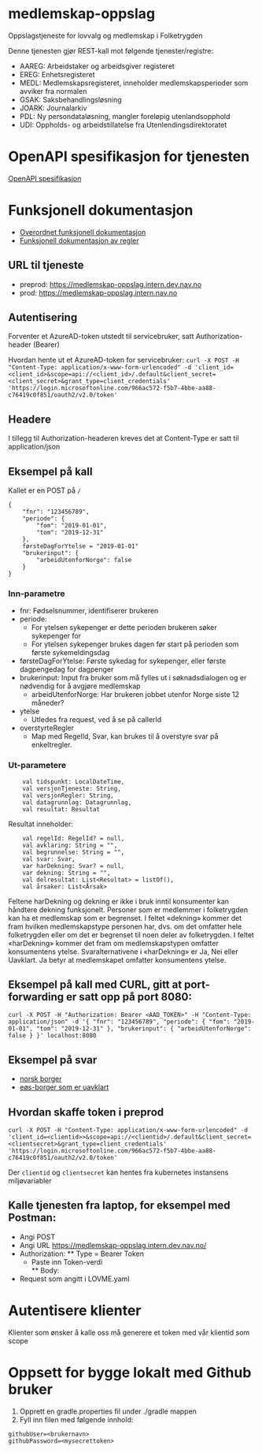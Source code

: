 # medlemskap-oppslag
Oppslagstjeneste for lovvalg og medlemskap i Folketrygden

Denne tjenesten gjør REST-kall mot følgende tjenester/registre:

* AAREG: Arbeidstaker og arbeidsgiver registeret
* EREG: Enhetsregisteret
* MEDL: Medlemskapsregisteret, inneholder medlemskapsperioder som avviker fra normalen
* GSAK: Saksbehandlingsløsning
* JOARK: Journalarkiv
* PDL: Ny persondataløsning, mangler foreløpig utenlandsopphold 
* UDI: Oppholds- og arbeidstillatelse fra Utenlendingsdirektoratet

# OpenAPI spesifikasjon for tjenesten
[OpenAPI spesifikasjon](src/main/resources/lovme.yaml)

# Funksjonell dokumentasjon
* [Overordnet funksjonell dokumentasjon](https://confluence.adeo.no/display/TLM/3.+Dokumentasjon+av+LovMe-tjenesten)
* [Funksjonell dokumentasjon av regler](https://confluence.adeo.no/pages/viewpage.action?pageId=441067001)

## URL til tjeneste
* preprod: https://medlemskap-oppslag.intern.dev.nav.no
* prod: https://medlemskap-oppslag.intern.nav.no

## Autentisering
Forventer et AzureAD-token utstedt til servicebruker, satt Authorization-header (Bearer)

Hvordan hente ut et AzureAD-token for servicebruker:
`curl -X POST -H "Content-Type: application/x-www-form-urlencoded" -d 'client_id=<client_id>&scope=api://<client_id>/.default&client_secret=<client_secret>&grant_type=client_credentials' 'https://login.microsoftonline.com/966ac572-f5b7-4bbe-aa88-c76419c0f851/oauth2/v2.0/token'`

## Headere
I tillegg til Authorization-headeren kreves det at Content-Type er satt til application/json

## Eksempel på kall

Kallet er en POST på `/`
```
{
    "fnr": "123456789",
    "periode": {
        "fom": "2019-01-01", 
        "tom": "2019-12-31"
    },
    førsteDagForYtelse = "2019-01-01" 
    "brukerinput": {
        "arbeidUtenforNorge": false
    }
}
```

### Inn-parametre
* fnr: Fødselsnummer, identifiserer brukeren
* periode: 
    * For ytelsen sykepenger er dette perioden brukeren søker sykepenger for
    * For ytelsen sykepenger brukes dagen før start på perioden som første sykemeldingsdag
* førsteDagForYtelse: Første sykedag for sykepenger, eller første dagpengedag for dagpenger    
* brukerinput: Input fra bruker som må fylles ut i søknadsdialogen og er nødvendig for å avgjøre medlemskap
    * arbeidUtenforNorge: Har brukeren jobbet utenfor Norge siste 12 måneder?
* ytelse
    * Utledes fra request, ved å se på callerId
* overstyrteRegler
    * Map med RegelId, Svar, kan brukes til å overstyre svar på enkeltregler.

### Ut-parametere
        val tidspunkt: LocalDateTime,
        val versjonTjeneste: String,
        val versjonRegler: String,
        val datagrunnlag: Datagrunnlag,
        val resultat: Resultat
Resultat inneholder:

        val regelId: RegelId? = null,
        val avklaring: String = "",
        val begrunnelse: String = "",
        val svar: Svar,
        var harDekning: Svar? = null,
        var dekning: String = "",
        val delresultat: List<Resultat> = listOf(),
        val årsaker: List<Årsak>

Feltene harDekning og dekning er ikke i bruk inntil konsumenter kan håndtere dekning funksjonelt. 
Personer som er medlemmer i folketrygden kan ha et medlemskap som er begrenset.
I feltet «dekning» kommer det fram hvilken medlemskapstype personen har, dvs. om det omfatter hele folketrygden eller om det er begrenset til noen deler av folketrygden.
I feltet «harDekning» kommer det fram om medlemskapstypen omfatter konsumentens ytelse.
Svaralternativene i «harDekning» er Ja, Nei eller Uavklart. Ja betyr at medlemskapet omfatter konsumentens ytelse.

## Eksempel på kall med CURL, gitt at port-forwarding er satt opp på port 8080:
```
curl -X POST -H "Authorization: Bearer <AAD_TOKEN>" -H "Content-Type: application/json" -d '{ "fnr": "123456789", "periode": { "fom": "2019-01-01", "tom": "2019-12-31" }, "brukerinput": { "arbeidUtenforNorge": false } }' localhost:8080
```

## Eksempel på svar
* [norsk borger](src/test/resources/testpersoner/autogenerert/norsk_borger_response.json)
* [eøs-borger som er uavklart](src/test/resources/testpersoner/autogenerert/eøs_borger_uavklart_response.json)

## Hvordan skaffe token i preprod
```
curl -X POST -H "Content-Type: application/x-www-form-urlencoded" -d 'client_id=<clientid>>&scope=api://<clientid>/.default&client_secret=<clientsecret>&grant_type=client_credentials' 'https://login.microsoftonline.com/966ac572-f5b7-4bbe-aa88-c76419c0f851/oauth2/v2.0/token'
```
Der `clientid` og `clientsecret` kan hentes fra kubernetes instansens miljøvariabler

## Kalle tjenesten fra laptop, for eksempel med Postman:
* Angi POST
* Angi URL https://medlemskap-oppslag.intern.dev.nav.no/
* Authorization:
  ** Type = Bearer Token
  * Paste inn Token-verdi   
    ** Body:
* Request som angitt i LOVME.yaml

# Autentisere klienter
Klienter som ønsker å kalle oss må generere et token med vår klientid som scope

# Oppsett for bygge lokalt med Github bruker
1. Opprett en gradle.properties fil under ./gradle mappen
2. Fyll inn filen med følgende innhold:
```
githubUser=<brukernavn>
githubPassword=<mysecrettoken>

